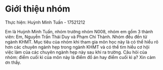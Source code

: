 # Giới thiệu nhóm
Thực hiện: Huỳnh Minh Tuấn - 17521212

Em là Huỳnh Minh Tuấn, nhóm trưởng nhóm N008, nhóm em gồm 3 thành viên: Em, Nguyễn Trần Thái Duy và Phạm Chí Thành. Nhóm đều đến từ ngành KHMT. Mục tiêu của nhóm khi tham gia môn học này là có thể hiểu rõ hơn các chuyên ngành hẹp trong ngành KHMT và có thể tìm hiểu cơ hội việc làm của các chuyên ngành hẹp này sau khi ra trường.
Câu hỏi của nhóm: điểm cuối kì của môn này là điểm đồ án hay điểm cuối kì ạ?
Xin cảm ơn thầy.